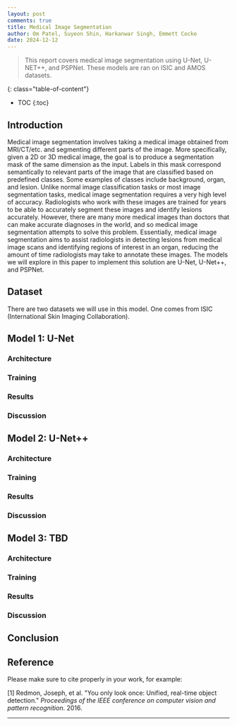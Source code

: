 ```yaml
---
layout: post
comments: true
title: Medical Image Segmentation
author: Om Patel, Suyeon Shin, Harkanwar Singh, Emmett Cocke
date: 2024-12-12
---
```



> This report covers medical image segmentation using U-Net, U-NET++, and PSPNet. These models are ran on ISIC and AMOS datasets. 


<!--more-->
{: class="table-of-content"}
* TOC
{:toc}

## Introduction
Medical image segmentation involves taking a medical image obtained from MRI/CT/etc. and segmenting different parts of the image. More specifically, given a 2D or 3D medical image, the goal is to produce a segmentation mask of the same dimension as the input. Labels in this mask correspond semantically to relevant parts of the image that are classified based on predefined classes. Some examples of classes include background, organ, and lesion. Unlike normal image classification tasks or most image segmentation tasks, medical image segmentation requires a very high level of accuracy. Radiologists who work with these images are trained for years to be able to accurately segment these images and identify lesions accurately. However, there are many more medical images than doctors that can make accurate diagnoses in the world, and so medical image segmentation attempts to solve this problem. Essentially, medical image segmentation aims to assist radiologists in detecting lesions from medical image scans and identifying regions of interest in an organ, reducing the amount of time radiologists may take to annotate these images. The models we will explore in this paper to implement this solution are U-Net, U-Net++, and PSPNet. 

## Dataset
There are two datasets we will use in this model. One comes from ISIC (International Skin Imaging Collaboration).  
## Model 1: U-Net
### Architecture
### Training
### Results
### Discussion



## Model 2: U-Net++
### Architecture
### Training
### Results
### Discussion



## Model 3: TBD
### Architecture
### Training
### Results
### Discussion


## Conclusion


## Reference
Please make sure to cite properly in your work, for example:

[1] Redmon, Joseph, et al. "You only look once: Unified, real-time object detection." *Proceedings of the IEEE conference on computer vision and pattern recognition*. 2016.

---
